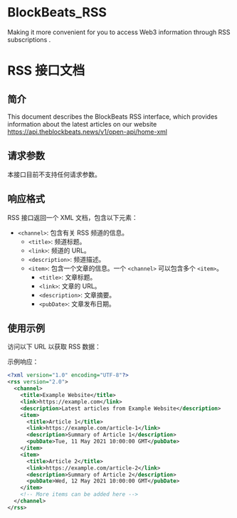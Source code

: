 # BlockBeats_RSS
Making it more convenient for you to access Web3 information through RSS subscriptions . 
# RSS 接口文档
## 简介
This document describes the BlockBeats RSS interface, which provides information about the latest articles on our website
https://api.theblockbeats.news/v1/open-api/home-xml


## 请求参数

本接口目前不支持任何请求参数。

## 响应格式

RSS 接口返回一个 XML 文档，包含以下元素：

- `<channel>`: 包含有关 RSS 频道的信息。
  - `<title>`: 频道标题。
  - `<link>`: 频道的 URL。
  - `<description>`: 频道描述。
  - `<item>`: 包含一个文章的信息。一个 `<channel>` 可以包含多个 `<item>`。
    - `<title>`: 文章标题。
    - `<link>`: 文章的 URL。
    - `<description>`: 文章摘要。
    - `<pubDate>`: 文章发布日期。

## 使用示例

访问以下 URL 以获取 RSS 数据：


示例响应：

```xml
<?xml version="1.0" encoding="UTF-8"?>
<rss version="2.0">
  <channel>
    <title>Example Website</title>
    <link>https://example.com</link>
    <description>Latest articles from Example Website</description>
    <item>
      <title>Article 1</title>
      <link>https://example.com/article-1</link>
      <description>Summary of Article 1</description>
      <pubDate>Tue, 11 May 2021 10:00:00 GMT</pubDate>
    </item>
    <item>
      <title>Article 2</title>
      <link>https://example.com/article-2</link>
      <description>Summary of Article 2</description>
      <pubDate>Wed, 12 May 2021 10:00:00 GMT</pubDate>
    </item>
    <!-- More items can be added here -->
  </channel>
</rss>

